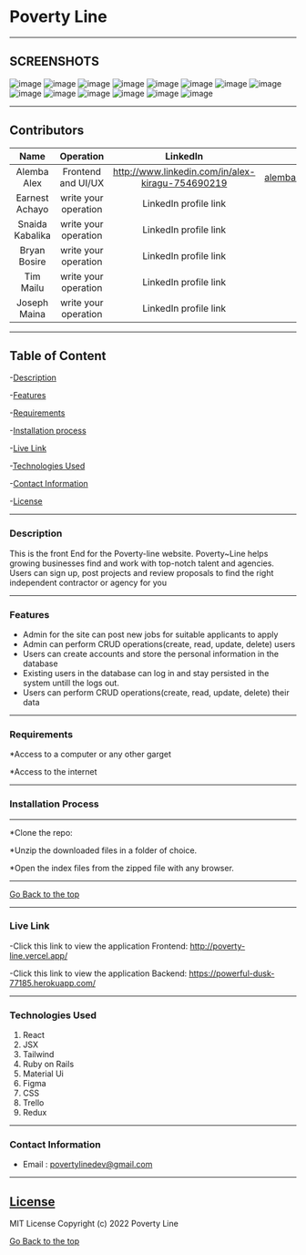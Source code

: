 # Poverty Line

---

## SCREENSHOTS

![image](./Frontend/public/images/1.png)
![image](./Frontend/public/images/2.png)
![image](./Frontend/public/images/3.png)
![image](./Frontend/public/images/8.png)
![image](./Frontend/public/images/4.png)
![image](./Frontend/public/images/5.png)
![image](./Frontend/public/images/6.png)
![image](./Frontend/public/images/7.png)
![image](./Frontend/public/images/8.png)
![image](./Frontend/public/images/9.png)
![image](./Frontend/public/images/10.png)
![image](./Frontend/public/images/11.png)
![image](./Frontend/public/images/12.png)
![image](./Frontend/public/images/13.png)

---

## Contributors

| Name | Operation | LinkedIn | Email |
|:----:|:--:|:--------:|:-----:|
|Alemba Alex | Frontend and UI/UX | http://www.linkedin.com/in/alex-kiragu-754690219 | alembakiragu@gmail.com |
| Earnest Achayo | write your operation | LinkedIn profile link | Your Email |
| Snaida Kabalika | write your operation | LinkedIn profile link | Your Email |
| Bryan Bosire | write your operation | LinkedIn profile link | Your Email |
| Tim Mailu | write your operation | LinkedIn profile link | Your Email |
| Joseph Maina | write your operation | LinkedIn profile link | Your Email |

---

## Table of Content

-[Description](#description)

-[Features](#features)

-[Requirements](#requirements)

-[Installation process](#installation-process)

-[Live Link](#live-link)

-[Technologies Used](#technologies-used)

-[Contact Information](#contact-information)

-[License](#license)

---

### Description

This is the front End for the Poverty-line website. Poverty~Line helps growing businesses find and work with top-notch talent and agencies. Users can sign up, post projects and review proposals to find the right independent contractor or agency for you

---

### Features

- Admin for the site can post new jobs for suitable applicants to apply
- Admin can perform CRUD operations(create, read, update, delete) users
- Users can create accounts and store the personal information in the database
- Existing users in the database can log in and stay persisted in the system untill the logs out.
- Users can perform CRUD operations(create, read, update, delete) their data

---

### Requirements

*Access to a computer or any other garget

*Access to the internet

---

### Installation Process

****

*Clone the repo: 

*Unzip the downloaded files in a folder of choice.

*Open the index files from the zipped file with any browser.
****

[Go Back to the top](#poverty-line)

---

### Live Link

-Click this link to view the application Frontend: http://poverty-line.vercel.app/


-Click this link to view the application Backend: https://powerful-dusk-77185.herokuapp.com/

---

### Technologies Used

1. React
2. JSX
3. Tailwind
4. Ruby on Rails
5. Material Ui
6. Figma
7. CSS
8. Trello
9. Redux

---

### Contact Information

- Email : povertylinedev@gmail.com

---

## [License](LICENSE)

MIT License
Copyright (c) 2022 Poverty Line

[Go Back to the top](#poverty-line)
